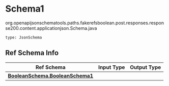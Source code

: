 # Schema1
org.openapijsonschematools.paths.fakerefsboolean.post.responses.response200.content.applicationjson.Schema.java
```
type: JsonSchema
```

## Ref Schema Info
Ref Schema | Input Type | Output Type
---------- | ---------- | -----------
[**BooleanSchema.BooleanSchema1**](../../../../../../../../components/schemas/BooleanSchema.md) |  | 
